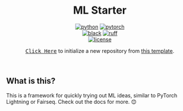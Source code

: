 <div align="center">

# ML Starter

[![python](https://img.shields.io/badge/-Python_3.10-blue?logo=python&logoColor=white)](https://github.com/pre-commit/pre-commit)
[![pytorch](https://img.shields.io/badge/PyTorch_2.0+-ee4c2c?logo=pytorch&logoColor=white)](https://pytorch.org/get-started/locally/)
<br />
[![black](https://img.shields.io/badge/Code%20Style-Black-black.svg?labelColor=gray)](https://black.readthedocs.io/en/stable/)
[![ruff](https://img.shields.io/badge/Linter-Ruff-red.svg?labelColor=gray)](https://github.com/charliermarsh/ruff)
<br />
[![license](https://img.shields.io/badge/License-MIT-green.svg?labelColor=gray)](https://github.com/codekansas/ml-starter/blob/master/LICENSE)

[<kbd>Click Here</kbd>](https://github.com/codekansas/ml-project-template/generate) to initialize a new repository from [this template](https://github.com/codekansas/ml-project-template).

</div>

<br />

## What is this?

This is a framework for quickly trying out ML ideas, similar to PyTorch Lightning or Fairseq. Check out the docs for more. 😊
